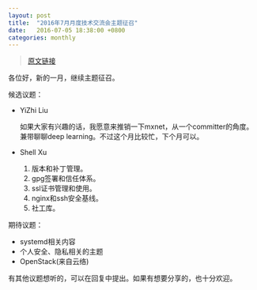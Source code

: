 ```yaml
---
layout: post
title:  "2016年7月月度技术交流会主题征召"
date:   2016-07-05 18:38:00 +0800
categories: monthly
---
```


> [原文链接](https://groups.google.com/forum/#!topic/shlug/N0nIg5vWn1s)

各位好，新的一月，继续主题征召。
 
候选议题：

- YiZhi Liu

  如果大家有兴趣的话，我愿意来推销一下mxnet，从一个committer的角度。兼带聊聊deep learning。不过这个月比较忙，下个月可以。

- Shell Xu
  1. 版本和补丁管理。
  2. gpg签署和信任体系。
  3. ssl证书管理和使用。
  4. nginx和ssh安全基线。
  5. 社工库。

期待议题：

- systemd相关内容
- 个人安全、隐私相关的主题
- OpenStack(来自云络)

有其他议题想听的，可以在回复中提出。如果有想要分享的，也十分欢迎。


